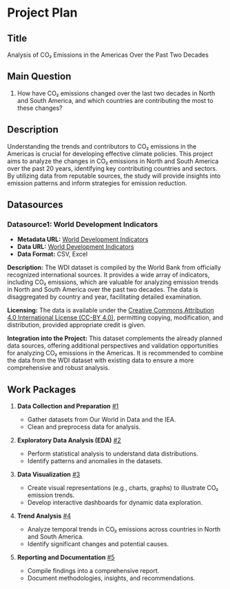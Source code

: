 # Project Plan

## Title
Analysis of CO₂ Emissions in the Americas Over the Past Two Decades

## Main Question

1. How have CO₂ emissions changed over the last two decades in North and South America, and which countries are contributing the most to these changes?

## Description

Understanding the trends and contributors to CO₂ emissions in the Americas is crucial for developing effective climate policies. This project aims to analyze the changes in CO₂ emissions in North and South America over the past 20 years, identifying key contributing countries and sectors. By utilizing data from reputable sources, the study will provide insights into emission patterns and inform strategies for emission reduction.

## Datasources

### Datasource1: World Development Indicators
- **Metadata URL:** [World Development Indicators](https://datacatalog.worldbank.org/search/dataset/0037712)
- **Data URL:** [World Development Indicators](https://datacatalog.worldbank.org/search/dataset/0037712)
- **Data Format:** CSV, Excel

**Description:**
The WDI dataset is compiled by the World Bank from officially recognized international sources. It provides a wide array of indicators, including CO₂ emissions, which are valuable for analyzing emission trends in North and South America over the past two decades. The data is disaggregated by country and year, facilitating detailed examination.

**Licensing:**
The data is available under the [Creative Commons Attribution 4.0 International License (CC-BY 4.0)](https://datacatalog.worldbank.org/public-licenses), permitting copying, modification, and distribution, provided appropriate credit is given. 

**Integration into the Project:**
This dataset complements the already planned data sources, offering additional perspectives and validation opportunities for analyzing CO₂ emissions in the Americas. It is recommended to combine the data from the WDI dataset with existing data to ensure a more comprehensive and robust analysis. 

## Work Packages

1. **Data Collection and Preparation** [#1][i1]
   - Gather datasets from Our World in Data and the IEA.
   - Clean and preprocess data for analysis.

2. **Exploratory Data Analysis (EDA)** [#2][i2]
   - Perform statistical analysis to understand data distributions.
   - Identify patterns and anomalies in the datasets.

3. **Data Visualization** [#3][i3]
   - Create visual representations (e.g., charts, graphs) to illustrate CO₂ emission trends.
   - Develop interactive dashboards for dynamic data exploration.

4. **Trend Analysis** [#4][i4]
   - Analyze temporal trends in CO₂ emissions across countries in North and South America.
   - Identify significant changes and potential causes.

5. **Reporting and Documentation** [#5][i5]
   - Compile findings into a comprehensive report.
   - Document methodologies, insights, and recommendations.

[i1]: https://github.com/your-repository/issues/1
[i2]: https://github.com/your-repository/issues/2
[i3]: https://github.com/your-repository/issues/3
[i4]: https://github.com/your-repository/issues/4
[i5]: https://github.com/your-repository/issues/5
